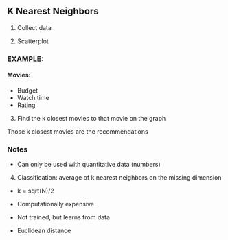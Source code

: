 ## K Nearest Neighbors

1. Collect data

2. Scatterplot

### EXAMPLE: 

#### Movies: 
* Budget
* Watch time
* Rating

3. Find the k closest movies to that movie on the graph

Those k closest movies are the recommendations

### Notes

* Can only be used with quantitative data (numbers)

4. Classification: average of k nearest neighbors on the missing dimension

* k = sqrt(N)/2

* Computationally expensive

* Not trained, but learns from data

* Euclidean distance
